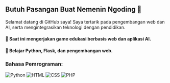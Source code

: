 ## Butuh Pasangan Buat Nemenin Ngoding 🤭

Selamat datang di GitHub saya! Saya tertarik pada pengembangan web dan AI, serta mengintegrasikan teknologi dengan pendidikan.

#### 🔭 Saat ini mengerjakan game edukasi berbasis web dan aplikasi AI.
#### 🌱 Belajar Python, Flask, dan pengembangan web.

### Bahasa Pemrograman:

![Python](https://img.shields.io/badge/Python-3776AB?style=flat&logo=python&logoColor=white)
![HTML](https://img.shields.io/badge/HTML-E34F26?style=flat&logo=html5&logoColor=white)
![CSS](https://img.shields.io/badge/CSS-1572B6?style=flat&logo=css3&logoColor=white)
![PHP](https://img.shields.io/badge/PHP-777BB4?style=flat&logo=php&logoColor=white)
